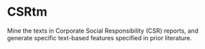 # CSRtm

Mine the texts in Corporate Social Responsibility (CSR) reports, and generate specific text-based features specified in prior literature.
